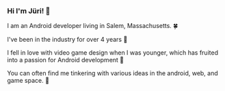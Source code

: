 ### Hi I'm Jüri! 👋

I am an Android developer living in Salem, Massachusetts. 🍀

I've been in the industry for over 4 years 🎂

I fell in love with video game design when I was younger, which has fruited into a passion for Android development 📱

You can often find me tinkering with various ideas in the android, web, and game space. 🔧
